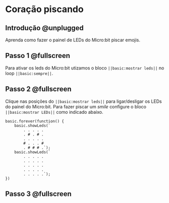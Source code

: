 # Coração piscando

## Introdução @unplugged

Aprenda como fazer o painel de LEDs do Micro:bit piscar emojis.

## Passo 1 @fullscreen

Para ativar os leds do Micro:bit utizamos o bloco ``||basic:mostrar leds||`` no loop ``||basic:sempre||``.

## Passo 2 @fullscreen

Clique nas posições do ``||basic:mostrar leds||`` para ligar/desligar os LEDs do painel do Micro:bit. Para fazer piscar um *smile* configure o bloco ``||basic:mostrar LEDs||`` como indicado abaixo.

```blocks
basic.forever(function() {
    basic.showLeds(`
        . . . . .
        . # . # .
        . . . . .
        # . . . #
        . # # # .`);
    basic.showLeds(`
        . . . . .
        . . . . .
        . . . . .
        . . . . .
        . . . . .`);
})
```

## Passo 3 @fullscreen
